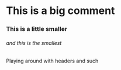 # This is a big comment
### This is a little smaller
###### and this is the smallest

Playing around with headers and such
